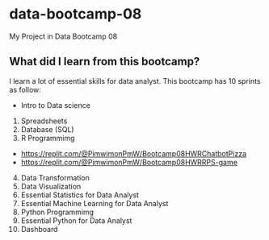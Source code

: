 # data-bootcamp-08
My Project in Data Bootcamp 08

## What did I learn from this bootcamp?

I learn a lot of essential skills for data analyst. This bootcamp has 10 sprints as follow:

- Intro to Data science
1) Spreadsheets
2) Database (SQL)
3) R Programmimg
- https://replit.com/@PimwimonPmW/Bootcamp08HWRChatbotPizza
- https://replit.com/@PimwimonPmW/Bootcamp08HWRRPS-game
4) Data Transformation
5) Data Visualization
6) Essential Statistics for Data Analyst
7) Essential Machine Learning for Data Analyst
8) Python Programmimg
9) Essential Python for Data Analyst
0) Dashboard
